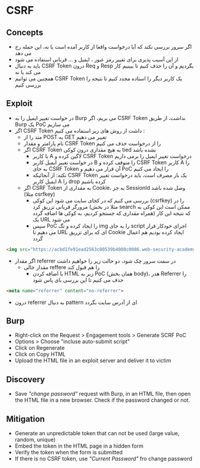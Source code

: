 # CSRF

## Concepts
- اگر سرور بررسی نکند که آیا درخواست واقعا از کاربر آمده است یا نه، این حمله رخ می دهد
- از این آسیب پذیری برای تغییر رمز عبور ، ایمیل و ... قربانی استفاده می شود
- باید به دنبال CSRF Token درون Req و Resp  بگردیم و آن را حذف کنیم تا ببینیم کار می کند یا نه
- همچنین می توانیم CSRF Token یک کاربر دیگر را استاده مجدد کنیم تا نتیجه را بررسی کنیم

## Exploit
- در خواست تغییر ایمیل را به Burp می بریم، اگر CSRF Token نداشت، از طریق Burp یک PoC می سازیم
- اگر CSRF Token داشت از روش های زیر استفاده می کنیم :
  - متد را از POST به GET تغییر می دهیم
  - نام پارامتر و مقدار CSRF Token را از درخواست حذف می کنیم
  - اگر CSRF Token به هیچ مقداری درون کوکی tied نشده باشد
    - با کاربر A لاگین کرده و CSRF Token درخواست تغییر ایمیل را برمی داریم
    - در خواست تغییر ایمیل کاربر B را متوقف کرده و CSRF Token کاربر A را به جای CSRF Token آن قرار می دهیم و PoC را ایجاد می کنیم
    - نکته: از آنجائیکه CSRF Token یک بار مصرف است، باید درخواست تغییر ایمیل کاربر A را drop کرده باشیم
  - اگر CSRF Token به مقداری از Cookie، به جز SessionId وصل شده باشد (مثلا csrfkey)
    - بررسی می کنیم که در کجای سایت می شود این کوکی (csrfkey) را در مرورگر قربانی تزریق کرد (مثلا در بخش search ممکن است این کوکی به همراه مقداری که جستجو کردیم، به کوکی ها اضافه گردد) که نتیجه این کار یک URL می شود
    - سپس PoC را ایجاد کرده و تگ img را به جای script اجرای خودکار قرار می دهیم تا URL ای که برای تزریق Cookie ایجاد کرده بودیم هم اعمال گردد
```HTML
<img src="https://acbd1fe91ead2563c00539b4008c0086.web-security-academy.net/?search=test%0d%0aSet-Cookie:%20csrfKey=TwzBeSszkg9tjKT3u97crNV7yWLVl0iU" onerror="document.forms[0].submit()">
``` 
 - اگر مقدار referrer در سمت سرور چک شود، دو حالت زیر را خواهیم داشت
   - مقدار خالی reffere را هم قبول کند
     - با اضافه کردن HTML زیر به PoC (همان بخش body)، هدر Referrer را حذف می کنیم تا این بررسی بای پاس شود
```HTML
<meta name="referrer" content="no-referrer">
```
   - درون referrer به دنبال pattern ای از آدرس سایت بگردد 
 
## Burp
- Right-click on the Request > Engagement tools > Generate SCRF PoC
- Options > Choose "incluse auto-submit script"
- Click on Regenerate
- Click on Copy HTML
- Upload the HTML file in an exploit server and deliver it to victim

## Discovery
- Save *"change password"* request with Burp, in an HTML file, then open the HTML file in a new browser. Check if the password changed or not.

## Mitigation
- Generate an unpredictable token that can not be used (large value, random, unique)
- Embed the token in the HTML page in a hidden form
- Verify the token when the form is submitted 
- If there is no CSRF token, use *"Current Password"* fro change password
